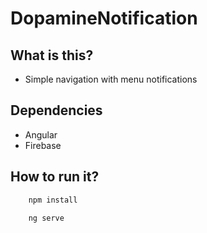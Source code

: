 # DopamineNotification

## What is this?
* Simple navigation with menu notifications

## Dependencies
* Angular
* Firebase

## How to run it?

```bash
    npm install

    ng serve
```
